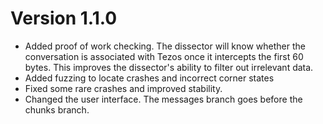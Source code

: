 # Version 1.1.0

* Added proof of work checking. The dissector will know whether the conversation is associated with Tezos once it intercepts the first 60 bytes. This improves the dissector's ability to filter out irrelevant data.
* Added fuzzing to locate crashes and incorrect corner states
* Fixed some rare crashes and improved stability.
* Changed the user interface. The messages branch goes before the chunks branch.
